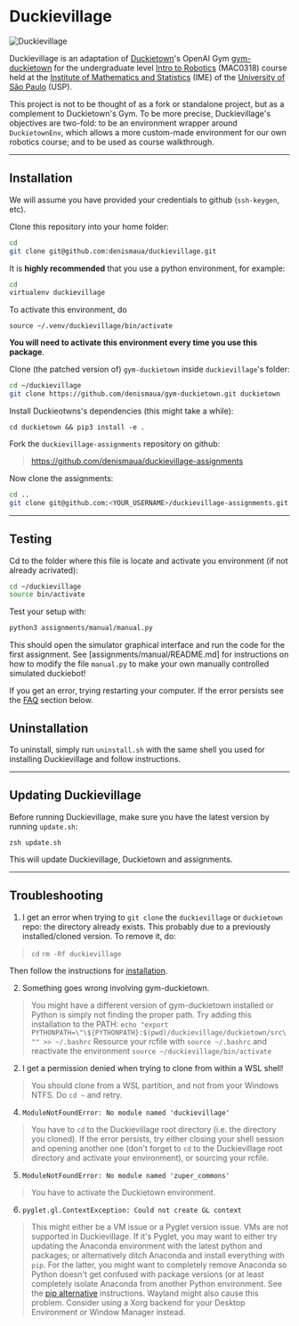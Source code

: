 # Duckievillage

![Duckievillage](https://raw.githubusercontent.com/RenatoGeh/duckievillage/master/duckieusp.png)

Duckievillage is an adaptation of [Duckietown](https://duckietown.org)'s OpenAI Gym
[gym-duckietown](https://github.com/duckietown/gym-duckietown) for the undergraduate level [Intro
to Robotics](https://uspdigital.usp.br/jupiterweb/obterDisciplina?sgldis=MAC0318&nomdis=) (MAC0318)
course held at the [Institute of Mathematics and Statistics](http://www.ime.usp.br/) (IME) of the
[University of São Paulo](https://www5.usp.br/#english) (USP).

This project is not to be thought of as a fork or standalone project, but as a complement to
Duckietown's Gym. To be more precise, Duckievillage's objectives are two-fold: to be an environment
wrapper around `DuckietownEnv`, which allows a more custom-made environment for our own robotics
course; and to be used as course walkthrough.

---

## Installation

We will assume you have provided your credentials to github (`ssh-keygen`, etc).

Clone this repository into your home folder:
```bash
cd
git clone git@github.com:denismaua/duckievillage.git
```

It is **highly recommended** that you use a python environment, for example:

```bash
cd
virtualenv duckievillage
```

To activate this environment, do

`source ~/.venv/duckievillage/bin/activate`

**You will need to activate this environment every time you use this package**. 

Clone (the patched version of) `gym-duckietown` inside `duckievillage`'s folder:

```bash
cd ~/duckievillage
git clone https://github.com/denismaua/gym-duckietown.git duckietown

``` 

Install Duckieotwns's dependencies (this might take a while):

`cd duckietown && pip3 install -e .`

Fork the `duckievillage-assignments` repository on github:

> https://github.com/denismaua/duckievillage-assignments


Now clone the assignments:

```bash
cd ..
git clone git@github.com:<YOUR_USERNAME>/duckievillage-assignments.git assignments
```

---

## Testing

Cd to the folder where this file is locate and activate you environment (if not already acrivated):

```bash
cd ~/duckievillage
source bin/activate
```

Test your setup with:

```bash
python3 assignments/manual/manual.py
```

This should open the simulator graphical interface and run the code for the first assignment.
See [assignments/manual/README.md] for instructions on how to modify the file `manual.py` to make your own manually controlled simulated duckiebot!

If you get an error, trying restarting your computer. If the error persists see the [FAQ](#troubleshooting) section below.

## Uninstallation

To uninstall, simply run `uninstall.sh` with the same shell you used for installing Duckievillage
and follow instructions.

---

## Updating Duckievillage

Before running Duckievillage, make sure you have the latest version by running `update.sh`:

```
zsh update.sh
```

This will update Duckievillage, Duckietown and assignments.

---

## Troubleshooting

1. I get an error when trying to `git clone` the `duckievillage` or `duckietown` repo: the directory already exists. This probably due to a previously installed/cloned version. To remove it, do:

> `cd`
> `rm -Rf duckievillage`

Then follow the instructions for [installation](#Installation).

2. Something goes wrong involving gym-duckietown.

> You might have a different version of gym-duckietown installed or Python is simply not finding the proper path.
> Try adding this installation to the PATH:
> `echo "export PYTHONPATH=\"\${PYTHONPATH}:$(pwd)/duckievillage/duckietown/src\"" >> ~/.bashrc`
> Resource your rcfile with `source ~/.bashrc` and reactivate the environment `source ~/duckievillage/bin/activate`

2. I get a permission denied when trying to clone from within a WSL shell!

> You should clone from a WSL partition, and not from your Windows NTFS. Do `cd ~` and retry.

4. `ModuleNotFoundError: No module named 'duckievillage'`

> You have to `cd` to the Duckievillage root directory (i.e. the directory you cloned). If the
> error persists, try either closing your shell session and opening another one (don't forget to
> `cd` to the Duckievillage root directory and activate your environment), or sourcing
> your rcfile.

5. `ModuleNotFoundError: No module named 'zuper_commons'`

> You have to activate the Duckietown environment.


6. `pyglet.gl.ContextException: Could not create GL context`

> This might either be a VM issue or a Pyglet version issue. VMs are not supported in
> Duckievillage. If it's Pyglet, you may want to either try updating the Anaconda environment with
> the latest python and packages; or alternatively ditch Anaconda and install everything with
> `pip`. For the latter, you might want to completely remove Anaconda so Python doesn't get
> confused with package versions (or at least completely isolate Anaconda from another Python
> environment. See the [pip alternative](#alternative-pip-installation) instructions. Wayland might
> also cause this problem. Consider using a Xorg backend for your Desktop Environment or Window
> Manager instead.

